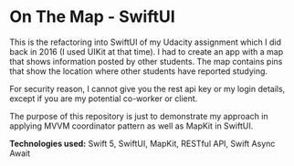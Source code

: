 # On The Map - SwiftUI #

This is the refactoring into SwiftUI of my Udacity assignment which I did back in 2016 (I used UIKit at that time). I had to create an app with a map that shows information posted by other students. The map contains pins that show the location where other students have reported studying. 

For security reason, I cannot give you the rest api key or my login details, except if you are my potential co-worker or client. 

The purpose of this repository is just to demonstrate my approach in applying MVVM coordinator pattern as well as MapKit in SwiftUI.

**Technologies used:** Swift 5, SwiftUI, MapKit, RESTful API, Swift Async Await